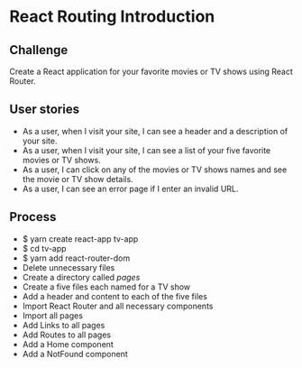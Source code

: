 # React Routing Introduction

## Challenge
Create a React application for your favorite movies or TV shows using React Router.

## User stories
- As a user, when I visit your site, I can see a header and a description of your site.
- As a user, when I visit your site, I can see a list of your five favorite movies or TV shows.
- As a user, I can click on any of the movies or TV shows names and see the movie or TV show details.
- As a user, I can see an error page if I enter an invalid URL.


## Process
- $ yarn create react-app tv-app
- $ cd tv-app
- $ yarn add react-router-dom
- Delete unnecessary files
- Create a directory called *pages*
- Create a five files each named for a TV show
- Add a header and content to each of the five files
- Import React Router and all necessary components
- Import all pages
- Add Links to all pages
- Add Routes to all pages
- Add a Home component
- Add a NotFound component
